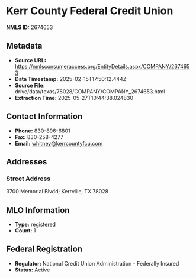 # Kerr County Federal Credit Union

**NMLS ID:** 2674653

## Metadata
- **Source URL:** https://nmlsconsumeraccess.org/EntityDetails.aspx/COMPANY/2674653
- **Data Timestamp:** 2025-02-15T17:50:12.444Z
- **Source File:** drive/data/texas/78028/COMPANY/COMPANY_2674653.html
- **Extraction Time:** 2025-05-27T10:44:38.024830

## Contact Information
- **Phone:** 830-896-6801
- **Fax:** 830-258-4277
- **Email:** whitney@kerrcountyfcu.com

## Addresses
### Street Address
3700 Memorial Blvdd; Kerrville, TX 78028

## MLO Information
- **Type:** registered
- **Count:** 1

## Federal Registration
- **Regulator:** National Credit Union Administration - Federally Insured
- **Status:** Active
